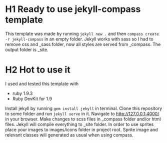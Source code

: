 # H1 Ready to use jekyll-compass template

This template was made by running `jekyll new .` and then `compass create -r jekyll-compass` in an empty folder. 
Jekyll works with sass so I had to remove css and _sass folder, now all styles are served from _compass. The output folder is _site.

# H2 Hot to use it

I used and tested this template with 
* ruby  1.9.3
* Ruby DevKit for 1.9

Install jekyll by running `gem install jekyll` in terminal.
Clone this repository to some folder and run `jekyll serve` in it. Navigate to http://127.0.0.1:4000/ in your browser. Make changes to scss files in _compass folder and/or html files. Jekyll will compile everything to _site folder.
In order to use sprites place your images to images/icons folder in project root. Sprite image and relevant classes will generated as usual when using compass.

